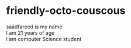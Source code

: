 # friendly-octo-couscous
saadfareed is my name
<br>
I am 21 years of age
<br>
I am computer Science student
